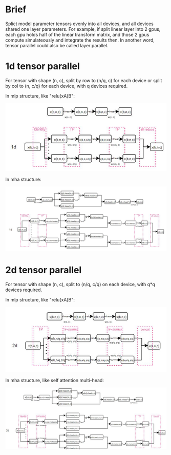 
# Brief
Splict model parameter tensors evenly into all devices, and all devices shared one layer parameters. 
For example, if split linear layer into 2 gpus, each gpu holds half of the linear transform matrix, 
and those 2 gpus compute simulateously and integrate the results then. In another word, tensor 
parallel could also be called layer parallel. 

# 1d tensor parallel
For tensor with shape (n, c), split by row to (n/q, c) for each device or split by col to (n, c/q) for 
each device, with q devices required. 

In mlp structure, like "relu(xA)B": 

![pic](pic/mlp_1d_tensor_parallel.JPG) 
 
In mha structure: 

![pic](pic/mha_1d_tensor_parallel.JPG) 



# 2d tensor parallel
For tensor with shape (n, c), split to (n/q, c/q) on each device, with q*q devices required. 

In mlp structure, like "relu(xA)B": 

![pic](pic/mlp_2d_tensor_parallel.JPG)

In mha structure, like self attention multi-head: 

![pic](pic/mha_2d_tensor_parallel.JPG)




